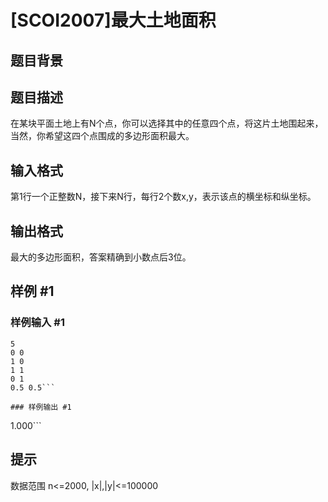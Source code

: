 # [SCOI2007]最大土地面积

## 题目背景



## 题目描述

在某块平面土地上有N个点，你可以选择其中的任意四个点，将这片土地围起来，当然，你希望这四个点围成的多边形面积最大。


## 输入格式

第1行一个正整数N，接下来N行，每行2个数x,y，表示该点的横坐标和纵坐标。


## 输出格式

最大的多边形面积，答案精确到小数点后3位。


## 样例 #1

### 样例输入 #1
```
5
0 0
1 0
1 1
0 1
0.5 0.5```

### 样例输出 #1

```
1.000```

## 提示

数据范围 n<=2000, |x|,|y|<=100000


